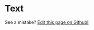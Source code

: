 # Text

See a mistake? [Edit this page on Github!](https://www.github.com/geotrev/undernet/wiki/text)
